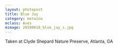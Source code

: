 ```yaml
---
layout: photopost
title: Blue Jay
category: metazoa
mclass: Aves
mimage: 20180618_blue_jay_s.jpg
---
```


Taken at Clyde Shepard Nature Preserve, Atlanta, GA
